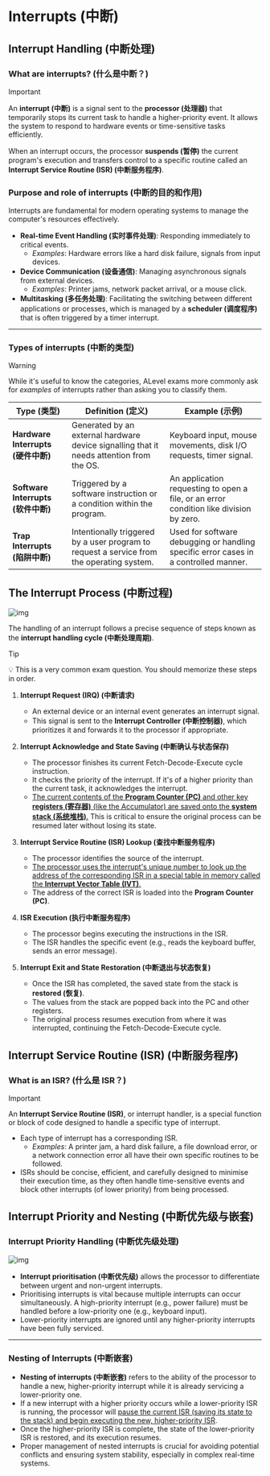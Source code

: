 # Interrupts (中断)

## Interrupt Handling (中断处理)

### What are interrupts? (什么是中断？)

> [!IMPORTANT]
> An **interrupt (中断)** is a signal sent to the **processor (处理器)** that temporarily stops its current task to handle a higher-priority event. It allows the system to respond to hardware events or time-sensitive tasks efficiently.

When an interrupt occurs, the processor **suspends (暂停)** the current program's execution and transfers control to a specific routine called an **Interrupt Service Routine (ISR) (中断服务程序)**.

### Purpose and role of interrupts (中断的目的和作用)

Interrupts are fundamental for modern operating systems to manage the computer's resources effectively.

-   **Real-time Event Handling (实时事件处理)**: Responding immediately to critical events.
    -   *Examples*: Hardware errors like a hard disk failure, signals from input devices.
-   **Device Communication (设备通信)**: Managing asynchronous signals from external devices.
    -   *Examples*: Printer jams, network packet arrival, or a mouse click.
-   **Multitasking (多任务处理)**: Facilitating the switching between different applications or processes, which is managed by a **scheduler (调度程序)** that is often triggered by a timer interrupt.

---

### Types of interrupts (中断的类型)

> [!WARNING]
> While it's useful to know the categories, ALevel exams more commonly ask for *examples* of interrupts rather than asking you to classify them.

| Type (类型) | Definition (定义) | Example (示例) |
| --- | --- | --- |
| **Hardware Interrupts (硬件中断)** | Generated by an external hardware device signalling that it needs attention from the OS. | Keyboard input, mouse movements, disk I/O requests, timer signal. |
| **Software Interrupts (软件中断)** | Triggered by a software instruction or a condition within the program. | An application requesting to open a file, or an error condition like division by zero. |
| **Trap Interrupts (陷阱中断)** | Intentionally triggered by a user program to request a service from the operating system. | Used for software debugging or handling specific error cases in a controlled manner. |

## The Interrupt Process (中断过程)

![img](https://cdn.savemyexams.com/cdn-cgi/image/f=auto,width=3840/https://cdn.savemyexams.com/uploads/2023/08/the-interrupt-process-alevel.png)

The handling of an interrupt follows a precise sequence of steps known as the **interrupt handling cycle (中断处理周期)**.

> [!TIP]
> 💡 This is a very common exam question. You should memorize these steps in order.

1.  **Interrupt Request (IRQ) (中断请求)**
    *   An external device or an internal event generates an interrupt signal.
    *   This signal is sent to the **Interrupt Controller (中断控制器)**, which prioritizes it and forwards it to the processor if appropriate.

2.  **Interrupt Acknowledge and State Saving (中断确认与状态保存)**
    *   The processor finishes its current Fetch-Decode-Execute cycle instruction.
    *   It checks the priority of the interrupt. If it's of a higher priority than the current task, it acknowledges the interrupt.
    *   <ins>The current contents of the **Program Counter (PC)** and other key **registers (寄存器)** (like the Accumulator) are saved onto the **system stack (系统堆栈)**.</ins> This is critical to ensure the original process can be resumed later without losing its state.

3.  **Interrupt Service Routine (ISR) Lookup (查找中断服务程序)**
    *   The processor identifies the source of the interrupt.
    *   <ins>The processor uses the interrupt's unique number to look up the address of the corresponding ISR in a special table in memory called the **Interrupt Vector Table (IVT)**.</ins>
    *   The address of the correct ISR is loaded into the **Program Counter (PC)**.

4.  **ISR Execution (执行中断服务程序)**
    *   The processor begins executing the instructions in the ISR.
    *   The ISR handles the specific event (e.g., reads the keyboard buffer, sends an error message).

5.  **Interrupt Exit and State Restoration (中断退出与状态恢复)**
    *   Once the ISR has completed, the saved state from the stack is **restored (恢复)**.
    *   The values from the stack are popped back into the PC and other registers.
    *   The original process resumes execution from where it was interrupted, continuing the Fetch-Decode-Execute cycle.

## Interrupt Service Routine (ISR) (中断服务程序)

### What is an ISR? (什么是 ISR？)

> [!IMPORTANT]
> An **Interrupt Service Routine (ISR)**, or interrupt handler, is a special function or block of code designed to handle a specific type of interrupt.

-   Each type of interrupt has a corresponding ISR.
    -   *Examples*: A printer jam, a hard disk failure, a file download error, or a network connection error all have their own specific routines to be followed.
-   ISRs should be concise, efficient, and carefully designed to minimise their execution time, as they often handle time-sensitive events and block other interrupts (of lower priority) from being processed.

## Interrupt Priority and Nesting (中断优先级与嵌套)

### Interrupt Priority Handling (中断优先级处理)

![img](https://cdn.savemyexams.com/cdn-cgi/image/f=auto,width=3840/https://cdn.savemyexams.com/uploads/2023/08/system-interrupt-priority-alevel.png)

-   **Interrupt prioritisation (中断优先级)** allows the processor to differentiate between urgent and non-urgent interrupts.
-   Prioritising interrupts is vital because multiple interrupts can occur simultaneously. A high-priority interrupt (e.g., power failure) must be handled before a low-priority one (e.g., keyboard input).
-   Lower-priority interrupts are ignored until any higher-priority interrupts have been fully serviced.

---

### Nesting of Interrupts (中断嵌套)

-   **Nesting of interrupts (中断嵌套)** refers to the ability of the processor to handle a new, higher-priority interrupt while it is already servicing a lower-priority one.
-   If a new interrupt with a higher priority occurs while a lower-priority ISR is running, the processor will <ins>pause the current ISR (saving its state to the stack) and begin executing the new, higher-priority ISR</ins>.
-   Once the higher-priority ISR is complete, the state of the lower-priority ISR is restored, and its execution resumes.
-   Proper management of nested interrupts is crucial for avoiding potential conflicts and ensuring system stability, especially in complex real-time systems.
